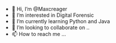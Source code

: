 - 👋 Hi, I’m @Maxcreager
- 👀 I’m interested in Digital Forensic
- 🌱 I’m currently learning Python and Java
- 💞️ I’m looking to collaborate on ..
- 📫 How to reach me ...

<!---
Maxcreager/Maxcreager is a ✨ special ✨ repository because its `README.md` (this file) appears on your GitHub profile.
You can click the Preview link to take a look at your changes.
--->
